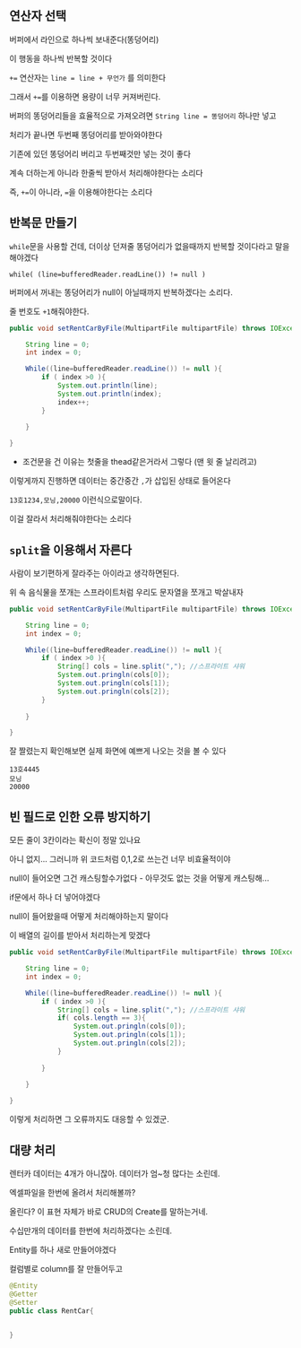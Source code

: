 

## 연산자 선택

버퍼에서 라인으로 하나씩 보내준다(똥덩어리)

이 행동을 하나씩 반복할 것이다

`+=` 연산자는 `line = line + 무언가` 를 의미한다

그래서 `+=`를 이용하면 용량이 너무 커져버린다. 

버퍼의 똥덩어리들을 효율적으로 가져오려면 `String line = 똥덩어리` 하나만 넣고

처리가 끝나면 두번째 똥덩어리를 받아와야한다

기존에 있던 똥덩어리 버리고 두번째것만 넣는 것이 좋다

계속 더하는게 아니라 한줄씩 받아서 처리해야한다는 소리다 

즉, `+=`이 아니라, `=`을 이용해야한다는 소리다




## 반복문 만들기


`while`문을 사용할 건데, 더이상 던져줄 똥덩어리가 없을때까지 반복할 것이다라고 말을 해야겠다

`while( (line=bufferedReader.readLine()) != null )`

버퍼에서 꺼내는 똥덩어리가 null이 아닐때까지 반복하겠다는 소리다.


줄 번호도 `+1`해줘야한다. 

```java
public void setRentCarByFile(MultipartFile multipartFile) throws IOException{

	String line = 0;
	int index = 0;

	While((line=bufferedReader.readLine()) != null ){
		if ( index >0 ){
			System.out.println(line);
			System.out.println(index);
			index++;
		}
		
	}

}
```

- 조건문을 건 이유는 첫줄을 thead같은거라서 그렇다 (맨 윗 줄 날리려고)

이렇게까지 진행하면 데이터는 중간중간 `,`가 삽입된 상태로 들어온다

`13호1234,모닝,20000` 이런식으로말이다.

이걸 잘라서 처리해줘야한다는 소리다




## `split`을 이용해서 자른다

사람이 보기편하게 잘라주는 아이라고 생각하면된다.

위 속 음식물을 쪼개는 스프라이트처럼 우리도 문자열을 쪼개고 박살내자

```java
public void setRentCarByFile(MultipartFile multipartFile) throws IOException{

	String line = 0;
	int index = 0;

	While((line=bufferedReader.readLine()) != null ){
		if ( index >0 ){
			String[] cols = line.split(","); //스프라이트 샤워
			System.out.pringln(cols[0]);
			System.out.pringln(cols[1]);
			System.out.pringln(cols[2]);
		}
		
	}

}
```

잘 짤렸는지 확인해보면 실제 화면에 예쁘게 나오는 것을 볼 수 있다

```text
13호4445
모닝
20000
```





## 빈 필드로 인한 오류 방지하기

모든 줄이 3칸이라는 확신이 정말 있나요

아니 없지... 그러니까 위 코드처럼 0,1,2로 쓰는건 너무 비효율적이야

null이 들어오면 그건 캐스팅할수가없다 - 아무것도 없는 것을 어떻게 캐스팅해... 

if문에서 하나 더 넣어야겠다

null이 들어왔을때 어떻게 처리해야하는지 말이다

이 배열의 길이를 받아서 처리하는게 맞겠다


```java
public void setRentCarByFile(MultipartFile multipartFile) throws IOException{

	String line = 0;
	int index = 0;

	While((line=bufferedReader.readLine()) != null ){
		if ( index >0 ){
			String[] cols = line.split(","); //스프라이트 샤워
			if( cols.length == 3){
				System.out.pringln(cols[0]);
				System.out.pringln(cols[1]);
				System.out.pringln(cols[2]);
			}
			
		}
		
	}

}
```

이렇게 처리하면 그 오류까지도 대응할 수 있겠군.



## 대량 처리

렌터카 데이터는 4개가 아니잖아. 데이터가 엄~청 많다는 소린데.

엑셀파일을 한번에 올려서 처리해볼까?

올린다? 이 표현 자체가 바로 CRUD의 Create를 말하는거네.

수십만개의 데이터를 한번에 처리하겠다는 소린데.

Entity를 하나 새로 만들어야겠다


컬럼별로 column를 잘 만들어두고

```java
@Entity
@Getter
@Setter
public class RentCar{
	

}
```